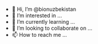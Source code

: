 - 👋 Hi, I’m @bionuzbekistan
- 👀 I’m interested in ...
- 🌱 I’m currently learning ...
- 💞️ I’m looking to collaborate on ...
- 📫 How to reach me ...

<!---
bionuzbekistan/bionuzbekistan is a ✨ special ✨ repository because its `README.md` (this file) appears on your GitHub profile.
You can click the Preview link to take a look at your changes.
--->
